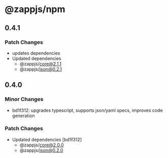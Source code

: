 # @zappjs/npm

## 0.4.1

### Patch Changes

- updates dependencies
- Updated dependencies
  - @zappjs/core@2.1.1
  - @zappjs/json@0.2.1

## 0.4.0

### Minor Changes

- bd1f312: upgrades typescript, supports json/yaml specs, improves code generation

### Patch Changes

- Updated dependencies [bd1f312]
  - @zappjs/core@2.0.0
  - @zappjs/json@0.2.0
